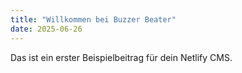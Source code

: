 ```yaml
---
title: "Willkommen bei Buzzer Beater"
date: 2025-06-26
---
```


Das ist ein erster Beispielbeitrag für dein Netlify CMS.
